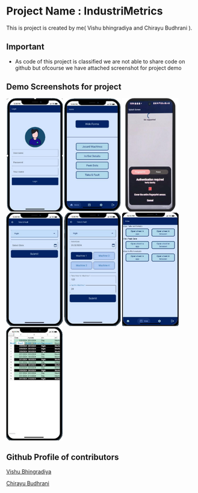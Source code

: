 
# Project Name : IndustriMetrics

This is  project is created by me( Vishu bhingradiya and Chirayu Budhrani ).




## Important

 - As code of this project is classified we are not able to share code on github but ofcourse we have attached screenshot for project demo

## Demo Screenshots for project

<img src="screenshots/Picture1.png" width="150" height="300"> 
<img src="screenshots/Picture2.png" width="150" height="300"> 
<img src="screenshots/Picture3.png" width="150" height="300"> 
<img src="screenshots/Picture4.png" width="150" height="300"> 
<img src="screenshots/Picture5.png" width="150" height="300"> 
<img src="screenshots/Picture6.png" width="150" height="300"> 
<img src="screenshots/Picture7.png" width="150" height="300"> 


## Github Profile of contributors

[Vishu Bhingradiya](https://github.com/Vishuvishu/)

[Chirayu Budhrani]()

